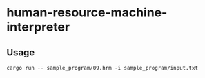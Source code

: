 # human-resource-machine-interpreter

## Usage

```
cargo run -- sample_program/09.hrm -i sample_program/input.txt 
```